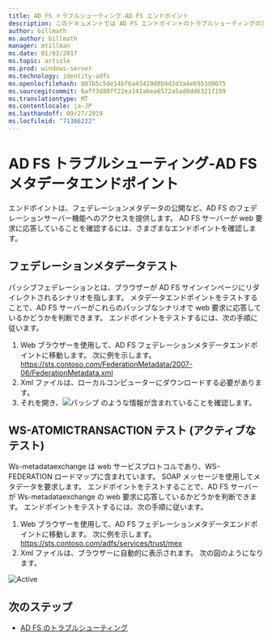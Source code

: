 ```yaml
---
title: AD FS トラブルシューティング-AD FS エンドポイント
description: このドキュメントでは AD FS エンドポイントのトラブルシューティングの方法について説明します。
author: billmath
ms.author: billmath
manager: mtillman
ms.date: 01/03/2017
ms.topic: article
ms.prod: windows-server
ms.technology: identity-adfs
ms.openlocfilehash: 807b5c5de14bf6a43419d0b9d2d3a4e6953d0075
ms.sourcegitcommit: 6aff3d88ff22ea141a6ea6572a5ad8dd6321f199
ms.translationtype: MT
ms.contentlocale: ja-JP
ms.lasthandoff: 09/27/2019
ms.locfileid: "71366222"
---
```

# <a name="ad-fs-troubleshooting---ad-fs-metadata-endpoints"></a>AD FS トラブルシューティング-AD FS メタデータエンドポイント
エンドポイントは、フェデレーションメタデータの公開など、AD FS のフェデレーションサーバー機能へのアクセスを提供します。  AD FS サーバーが web 要求に応答していることを確認するには、さまざまなエンドポイントを確認します。


## <a name="federation-metadata-test"></a>フェデレーションメタデータテスト
パッシブフェデレーションとは、ブラウザーが AD FS サインインページにリダイレクトされるシナリオを指します。  メタデータエンドポイントをテストすることで、AD FS サーバーがこれらのパッシブなシナリオで web 要求に応答しているかどうかを判断できます。  エンドポイントをテストするには、次の手順に従います。

1.  Web ブラウザーを使用して、AD FS フェデレーションメタデータエンドポイントに移動します。  次に例を示します。 https://sts.contoso.com/FederationMetadata/2007-06/FederationMetadata.xml
2. Xml ファイルは、ローカルコンピューターにダウンロードする必要があります。
3. それを開き、![パッシブ](media/ad-fs-tshoot-endpoints/meta2.png) のような情報が含まれていることを確認します。

## <a name="ws-mex-test-active-test"></a>WS-ATOMICTRANSACTION テスト (アクティブなテスト)
Ws-metadataexchange は web サービスプロトコルであり、WS-FEDERATION ロードマップに含まれています。  SOAP メッセージを使用してメタデータを要求します。  エンドポイントをテストすることで、AD FS サーバーが Ws-metadataexchange の web 要求に応答しているかどうかを判断できます。  エンドポイントをテストするには、次の手順に従います。
1.  Web ブラウザーを使用して、AD FS フェデレーションメタデータエンドポイントに移動します。  次に例を示します。 https://sts.contoso.com/adfs/services/trust/mex
2. Xml ファイルは、ブラウザーに自動的に表示されます。  次の図のようになります。

![Active](media/ad-fs-tshoot-endpoints/meta3.png)


## <a name="next-steps"></a>次のステップ

- [AD FS のトラブルシューティング](ad-fs-tshoot-overview.md)